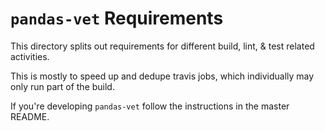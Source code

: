 # `pandas-vet` Requirements

This directory splits out requirements for different build, lint, & test related activities.

This is mostly to speed up and dedupe travis jobs, which individually may only run part of the build.

If you're developing `pandas-vet` follow the instructions in the master README.
